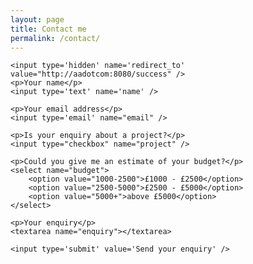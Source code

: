 ```yaml
---
layout: page
title: Contact me
permalink: /contact/
---
```


<form action="https://getsimpleform.com/messages?form_api_token=5f6b628480fc4451b0f89423fd18f545" method="post">

	<input type='hidden' name='redirect_to' value="http://aadotcom:8080/success" />
	<p>Your name</p>
	<input type='text' name='name' />

	<p>Your email address</p>
	<input type='email' name="email" />

	<p>Is your enquiry about a project?</p>
	<input type="checkbox" name="project" />

	<p>Could you give me an estimate of your budget?</p>
	<select name="budget">
		<option value="1000-2500">£1000 - £2500</option>
		<option value="2500-5000">£2500 - £5000</option>
		<option value="5000+">above £5000</option>
	</select>

	<p>Your enquiry</p>
	<textarea name="enquiry"></textarea>

	<input type='submit' value='Send your enquiry' />
</form>
